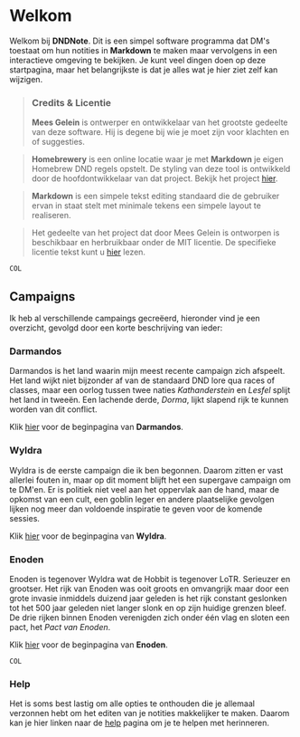 # Welkom
Welkom bij **DNDNote**. Dit is een simpel software programma dat DM's toestaat om hun notities in __Markdown__ te maken maar vervolgens in een interactieve omgeving te bekijken. Je kunt veel dingen doen op deze startpagina, maar het belangrijkste is dat je alles
wat je hier ziet zelf kan wijzigen.

> ### Credits & Licentie
>**Mees Gelein** is ontwerper en ontwikkelaar van het grootste gedeelte van deze software. Hij is degene bij wie je moet zijn voor klachten en of suggesties.

>**Homebrewery** is een online locatie waar je met __Markdown__ je eigen Homebrew DND regels opstelt. De styling van deze tool is ontwikkeld door de hoofdontwikkelaar van dat project. Bekijk het project [hier](www.naturalcrit.com/homebrewery).

>**Markdown** is een simpele tekst editing standaard die de gebruiker ervan in staat stelt met minimale tekens een simpele layout te realiseren.

>Het gedeelte van het project dat door Mees Gelein is ontworpen is beschikbaar en herbruikbaar onder de MIT licentie. De specifieke licentie tekst kunt u [hier](www.github.com/MGelein/dnd-tools/) lezen.



```
COL
```
## Campaigns
Ik heb al verschillende campaings gecreëerd, hieronder vind je een overzicht, gevolgd door een korte beschrijving van ieder:

### Darmandos
Darmandos is het land waarin mijn meest recente campaign zich afspeelt. Het land wijkt niet bijzonder af van de standaard DND lore qua races of classes, maar een oorlog tussen twee naties _Kathanderstein_ en _Lesfel_ splijt het land in tweeën. Een lachende derde, _Dorma_, lijkt slapend rijk te kunnen worden van dit conflict.

Klik [hier](darmandos/index.md) voor de beginpagina van **Darmandos**.

### Wyldra
Wyldra is de eerste campaign die ik ben begonnen. Daarom zitten er vast allerlei fouten in, maar op dit moment blijft het een supergave campaign om te DM'en. Er is politiek niet veel aan het oppervlak aan de hand, maar de opkomst van een cult, een goblin leger en andere plaatselijke gevolgen lijken nog meer dan voldoende inspiratie te geven voor de komende sessies. 

Klik [hier](wyldra/index.md) voor de beginpagina van **Wyldra**.

### Enoden
Enoden is tegenover Wyldra wat de Hobbit is tegenover LoTR. Serieuzer en grootser. Het rijk van Enoden was ooit groots en omvangrijk maar door een grote invasie inmiddels duizend jaar geleden is het rijk constant geslonken tot het 500 jaar geleden niet langer slonk en op zijn huidige grenzen bleef. De drie rijken binnen Enoden verenigden zich onder één vlag en sloten een pact, het _Pact van Enoden_. 

Klik [hier](enoden/index.md) voor de beginpagina van **Enoden**.

```
COL
```
### Help
Het is soms best lastig om alle opties te onthouden die je allemaal verzonnen hebt om het editen van je notities makkelijker te maken. Daarom kan je hier linken naar de [help](help.md) pagina om je te helpen met herinneren.

